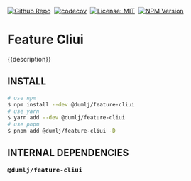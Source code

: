 <!-- This file is dynamically generated. please edit in __readme__ -->

[![Github Repo](https://img.shields.io/badge/GITHUB-REPO-0?logo=github)](https://github.com/dumlj/dumlj-build/tree/main/@feature/feature-cliui)&nbsp;
[![codecov](https://codecov.io/gh/dumlj/dumlj-build/graph/badge.svg?token=ELV5W1H0C0)](https://codecov.io/gh/dumlj/dumlj-build)&nbsp;
[![License: MIT](https://img.shields.io/badge/License-MIT-yellow.svg)](https://opensource.org/licenses/MIT)&nbsp;
<a href="https://www.npmjs.com/package/@dumlj/feature-cliui"><picture><source src="https://badge.fury.io/js/@dumlj/feature-cliui.svg"><img src="https://img.shields.io/badge/NPM-Unpublished-e74c3c" alt="NPM Version"></picture></a>&nbsp;

# Feature Cliui

{{description}}

## INSTALL

```bash
# use npm
$ npm install --dev @dumlj/feature-cliui
# use yarn
$ yarn add --dev @dumlj/feature-cliui
# use pnpm
$ pnpm add @dumlj/feature-cliui -D
```

## INTERNAL DEPENDENCIES

<pre>
<b>@dumlj/feature-cliui</b>

</pre>
